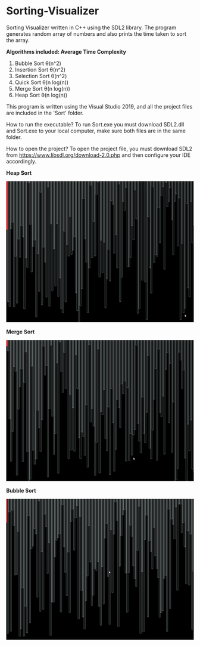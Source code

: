 # Sorting-Visualizer
Sorting Visualizer written in C++ using the SDL2 library. The program generates random array of numbers and also prints the time taken to sort the array.

**Algorithms included:        Average Time Complexity**
1. Bubble Sort              θ(n^2)
2. Insertion Sort           θ(n^2)
3. Selection Sort           θ(n^2)
4. Quick Sort               θ(n log(n))
5. Merge Sort               θ(n log(n))
6. Heap Sort                θ(n log(n))


This program is written using the Visual Studio 2019, and all the project files are included in the 'Sort' folder.

How to run the executable?
To run Sort.exe you must download SDL2.dll and Sort.exe to your local computer, make sure both files are in the same folder.

How to open the project?
To open the project file, you must download SDL2 from https://www.libsdl.org/download-2.0.php and then configure your IDE accordingly.

**Heap Sort**

![](heapsort.gif)

**Merge Sort**

![](mergesort.gif)

**Bubble Sort**

![](bubblesort.gif)

